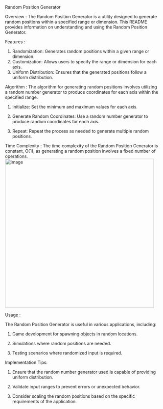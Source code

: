 Random Position Generator 

Overview  :
The Random Position Generator is a utility designed to generate random positions within a specified range or dimension. This README provides information on understanding and using the Random Position Generator.

Features  :
1) Randomization: Generates random positions within a given range or dimension.
2) Customization: Allows users to specify the range or dimension for each axis.
3) Uniform Distribution: Ensures that the generated positions follow a uniform distribution.

Algorithm  :
The algorithm for generating random positions involves utilizing a random number generator to produce coordinates for each axis within the specified range.

1) Initialize: Set the minimum and maximum values for each axis.

2) Generate Random Coordinates: Use a random number generator to produce random coordinates for each axis.

3) Repeat: Repeat the process as needed to generate multiple random positions.

Time Complexity  :
The time complexity of the Random Position Generator is constant, O(1), as generating a random position involves a fixed number of operations.
<img width="486" alt="image" src="https://github.com/NAGPALADITI14/Algorithms_and_their_complexities/assets/138228231/333903c0-2cf5-4478-a2df-c9530ec977f1">

Usage  :

The Random Position Generator is useful in various applications, including:

1) Game development for spawning objects in random locations.
 
2) Simulations where random positions are needed.
 
3) Testing scenarios where randomized input is required.
   
Implementation Tips:

1) Ensure that the random number generator used is capable of providing uniform distribution.

2) Validate input ranges to prevent errors or unexpected behavior.

3) Consider scaling the random positions based on the specific requirements of the application.
